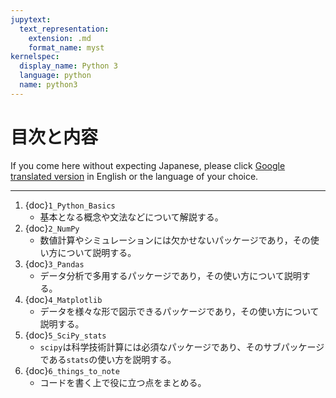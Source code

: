 ```yaml
---
jupytext:
  text_representation:
    extension: .md
    format_name: myst
kernelspec:
  display_name: Python 3
  language: python
  name: python3
---
```


<!--# `Python`の学習目次-->
# 目次と内容

If you come here without expecting Japanese, please click [Google translated version](https://translate.google.com/translate?hl=&sl=ja&tl=en&u=https%3A%2F%2Fpy4etrics.github.io%2Fpart_1.html) in English or the language of your choice.

---

1. {doc}`1_Python_Basics`
   - 基本となる概念や文法などについて解説する。
1. {doc}`2_NumPy`
   - 数値計算やシミュレーションには欠かせないパッケージであり，その使い方について説明する。
1. {doc}`3_Pandas`
   - データ分析で多用するパッケージであり，その使い方について説明する。
1. {doc}`4_Matplotlib`
   - データを様々な形で図示できるパッケージであり，その使い方について説明する。
1. {doc}`5_SciPy_stats`
   - `scipy`は科学技術計算には必須なパッケージであり、そのサブパッケージである`stats`の使い方を説明する。
1. {doc}`6_things_to_note`
   - コードを書く上で役に立つ点をまとめる。
